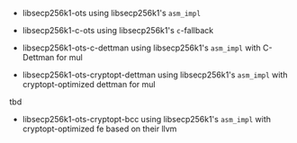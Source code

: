 
- libsecp256k1-ots                          using libsecp256k1's `asm_impl`
- libsecp256k1-c-ots                        using libsecp256k1's `c`-fallback

- libsecp256k1-ots-c-dettman                using libsecp256k1's `asm_impl` with C-Dettman  for mul
- libsecp256k1-ots-cryptopt-dettman         using libsecp256k1's `asm_impl` with cryptopt-optimized dettman  for mul

tbd
- libsecp256k1-ots-cryptopt-bcc             using libsecp256k1's `asm_impl` with cryptopt-optimized fe based on their llvm
